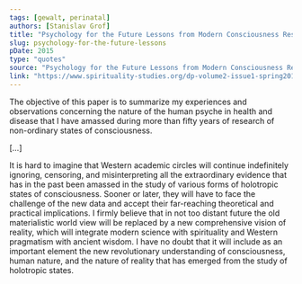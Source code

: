 ```yaml
---
tags: [gewalt, perinatal]
authors: [Stanislav Grof]
title: "Psychology for the Future Lessons from Modern Consciousness Research"
slug: psychology-for-the-future-lessons
pDate: 2015
type: "quotes"
source: "Psychology for the Future Lessons from Modern Consciousness Research"
link: "https://www.spirituality-studies.org/dp-volume2-issue1-spring2016/files/assets/common/downloads/files/2-1-grof.pdf?uni=d3516688d955529f5b5cffbc853c17ad"
---
```


The objective of this paper is to summarize my experiences and observations concerning the nature of the human psyche in health and disease that I have amassed during more than fifty years of research of non-ordinary states of consciousness.

[…]

It is hard to imagine that Western academic circles will continue indefinitely ignoring, censoring, and misinterpreting all the extraordinary evidence that has in the past been amassed in the study of various forms of holotropic states of consciousness. Sooner or later, they will have to face the challenge of the new data and accept their far-reaching theoretical and practical implications. I firmly believe that in not too distant future the old materialistic world view will be replaced by a new comprehensive vision of reality, which will integrate modern science with spirituality and Western pragmatism with ancient wisdom. I have no doubt that it will include as an important element the new revolutionary understanding of consciousness, human nature, and the nature of reality that has emerged from the study of holotropic states.
